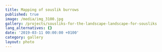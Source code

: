 ```yaml
---
title: Mapping of souslik burrows
published: true
image: /media/img_3100.jpg
gallery: /projects/sousliks-for-the-landscape-landscape-for-sousliks
lang_alternatives: {}
date: '2019-03-11 00:00:00 +0100'
category: gallery
layout: photo
---
```


